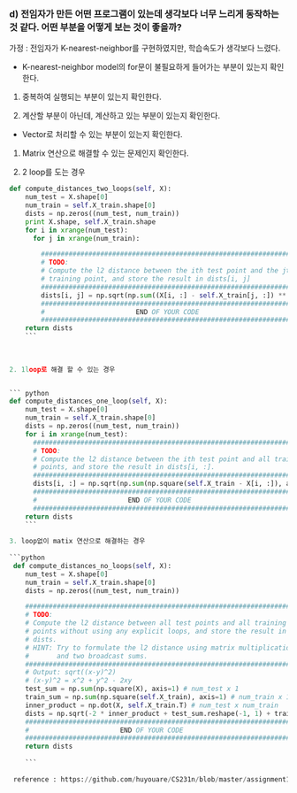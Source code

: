 ### d) 전임자가 만든 어떤 프로그램이 있는데 생각보다 너무 느리게 동작하는 것 같다. 어떤 부분을 어떻게 보는 것이 좋을까?

가정 : 전임자가 K-nearest-neighbor를 구현하였지만, 학습속도가 생각보다 느렸다.

- K-nearest-neighbor model의 for문이 불필요하게 들어가는 부분이 있는지 확인한다.

1. 중복하여 실행되는 부분이 있는지 확인한다.

2. 계산할 부분이 아닌데, 계산하고 있는 부분이 있는지 확인한다.

- Vector로 처리할 수 있는 부분이 있는지 확인한다.

1. Matrix 연산으로 해결할 수 있는 문제인지 확인한다.

1. 2 loop를 도는 경우

```python
def compute_distances_two_loops(self, X):
    num_test = X.shape[0]
    num_train = self.X_train.shape[0]
    dists = np.zeros((num_test, num_train))
    print X.shape, self.X_train.shape
    for i in xrange(num_test):
      for j in xrange(num_train):

        #####################################################################
        # TODO:                                                             #
        # Compute the l2 distance between the ith test point and the jth    #
        # training point, and store the result in dists[i, j]               #
        #####################################################################
        dists[i, j] = np.sqrt(np.sum((X[i, :] - self.X_train[j, :]) ** 2))
        #####################################################################
        #                       END OF YOUR CODE                            #
        #####################################################################
    return dists
    ```
    
    
    
2. 1loop로 해결 할 수 있는 경우


``` python
def compute_distances_one_loop(self, X):
    num_test = X.shape[0]
    num_train = self.X_train.shape[0]
    dists = np.zeros((num_test, num_train))
    for i in xrange(num_test):
      #######################################################################
      # TODO:                                                               #
      # Compute the l2 distance between the ith test point and all training #
      # points, and store the result in dists[i, :].                        #
      #######################################################################
      dists[i, :] = np.sqrt(np.sum(np.square(self.X_train - X[i, :]), axis=1)) # broadcasting
      #####################################################################
      #                       END OF YOUR CODE                            #
      #####################################################################
    return dists 
    ```
    
3. loop없이 matix 연산으로 해결하는 경우 
    
```python
 def compute_distances_no_loops(self, X):
    num_test = X.shape[0]
    num_train = self.X_train.shape[0]
    dists = np.zeros((num_test, num_train)) 

    #########################################################################
    # TODO:                                                                 #
    # Compute the l2 distance between all test points and all training      #
    # points without using any explicit loops, and store the result in      #
    # dists.                                                                #
    # HINT: Try to formulate the l2 distance using matrix multiplication    #
    #       and two broadcast sums.                                         #
    #########################################################################
    # Output: sqrt((x-y)^2)
    # (x-y)^2 = x^2 + y^2 - 2xy
    test_sum = np.sum(np.square(X), axis=1) # num_test x 1
    train_sum = np.sum(np.square(self.X_train), axis=1) # num_train x 1
    inner_product = np.dot(X, self.X_train.T) # num_test x num_train
    dists = np.sqrt(-2 * inner_product + test_sum.reshape(-1, 1) + train_sum) # broadcast
    #####################################################################
    #                       END OF YOUR CODE                            #
    #####################################################################
    return dists 
    
    ```
    
 reference : https://github.com/huyouare/CS231n/blob/master/assignment1/cs231n/classifiers/k_nearest_neighbor.py
